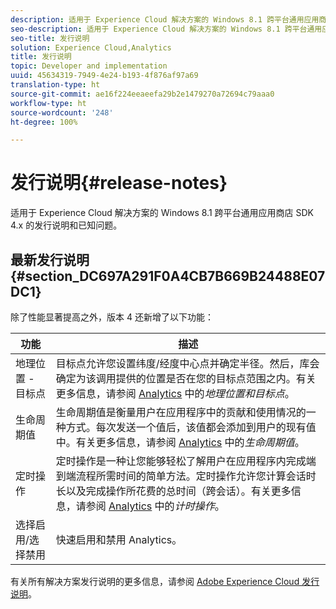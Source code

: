```yaml
---
description: 适用于 Experience Cloud 解决方案的 Windows 8.1 跨平台通用应用商店 SDK 4.x 的发行说明和已知问题。
seo-description: 适用于 Experience Cloud 解决方案的 Windows 8.1 跨平台通用应用商店 SDK 4.x 的发行说明和已知问题。
seo-title: 发行说明
solution: Experience Cloud,Analytics
title: 发行说明
topic: Developer and implementation
uuid: 45634319-7949-4e24-b193-4f876af97a69
translation-type: ht
source-git-commit: ae16f224eeaeefa29b2e1479270a72694c79aaa0
workflow-type: ht
source-wordcount: '248'
ht-degree: 100%

---
```



# 发行说明{#release-notes}

适用于 Experience Cloud 解决方案的 Windows 8.1 跨平台通用应用商店 SDK 4.x 的发行说明和已知问题。

## 最新发行说明 {#section_DC697A291F0A4CB7B669B24488E07DC1}

除了性能显著提高之外，版本 4 还新增了以下功能：

| 功能 | 描述 |
|--- |--- |
| 地理位置 - 目标点 | 目标点允许您设置纬度/经度中心点并确定半径。然后，库会确定为该调用提供的位置是否在您的目标点范围之内。有关更多信息，请参阅 [Analytics](/help/windows-appstore/analytics/analytics.md) 中的&#x200B;*地理位置和目标点*。 |
| 生命周期值 | 生命周期值是衡量用户在应用程序中的贡献和使用情况的一种方式。每次发送一个值后，该值都会添加到用户的现有值中。有关更多信息，请参阅 [Analytics](/help/windows-appstore/analytics/analytics.md) 中的&#x200B;*生命周期值*。 |
| 定时操作 | 定时操作是一种让您能够轻松了解用户在应用程序内完成端到端流程所需时间的简单方法。定时操作允许您计算会话时长以及完成操作所花费的总时间（跨会话）。有关更多信息，请参阅 [Analytics](/help/windows-appstore/analytics/analytics.md) 中的&#x200B;*计时操作*。 |
| 选择启用/选择禁用 | 快速启用和禁用 Analytics。 |


有关所有解决方案发行说明的更多信息，请参阅 [Adobe Experience Cloud 发行说明](https://docs.adobe.com/content/help/zh-Hans/release-notes/experience-cloud/current.html)。
